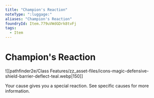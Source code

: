 ```yaml
---
title: "Champion's Reaction"
noteType: ":luggage:"
aliases: "Champion's Reaction"
foundryId: Item.779uVWdGDrk8tvFj
tags:
  - Item
---
```


# Champion's Reaction
![[pathfinder2e/Class Features/zz_asset-files/icons-magic-defensive-shield-barrier-deflect-teal.webp|150]]

Your cause gives you a special reaction. See specific causes for more information.

